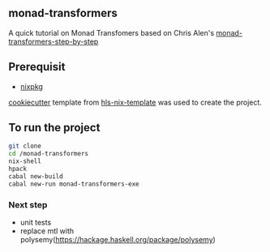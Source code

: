 monad-transformers
---

A quick tutorial on Monad Transfomers based on Chris Alen's [monad-transformers-step-by-step](https://github.com/bitemyapp/monad-transformers-step-by-step) 

## Prerequisit

- [nixpkg](https://github.com/NixOS/nixpkgs) 

[cookiecutter](https://cookiecutter.readthedocs.io/en/1.7.2/) template from [hls-nix-template](https://github.com/utdemir/hs-nix-template) was used to create the project.

## To run the project

```sh
git clone 
cd /monad-transformers
nix-shell
hpack
cabal new-build
cabal new-run monad-transformers-exe

```

### Next step

- unit tests
- replace mtl with polysemy(https://hackage.haskell.org/package/polysemy)
